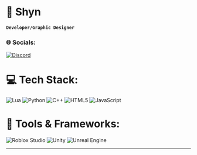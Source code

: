 # 🎀 Shyn
**`Developer/Graphic Designer`**

### 🌐 Socials:
[![Discord](https://img.shields.io/badge/-Discord-5865F2?style=flat&logo=discord&logoColor=white)](https://discordapp.com/users/266172141047775242)

# 💻 Tech Stack:
![Lua](https://img.shields.io/badge/-Lua-2C2D72?style=for-the-badge&logo=lua&logoColor=white) ![Python](https://img.shields.io/badge/python-3670A0?style=for-the-badge&logo=python&logoColor=ffdd54) ![C++](https://img.shields.io/badge/c++-%2300599C.svg?style=for-the-badge&logo=c%2B%2B&logoColor=white) ![HTML5](https://img.shields.io/badge/html5-%23E34F26.svg?style=for-the-badge&logo=html5&logoColor=white) ![JavaScript](https://img.shields.io/badge/javascript-%23323330.svg?style=for-the-badge&logo=javascript&logoColor=%23F7DF1E) 
# 🧰 Tools & Frameworks:
![Roblox Studio](https://img.shields.io/badge/-Roblox_Studio-000000?style=for-the-badge&logo=roblox&logoColor=white) ![Unity](https://img.shields.io/badge/-Unity-000000?style=for-the-badge&logo=unity&logoColor=white) ![Unreal Engine](https://img.shields.io/badge/-Unreal_Engine-0E1128?style=for-the-badge&logo=unreal-engine&logoColor=white)

  ---

